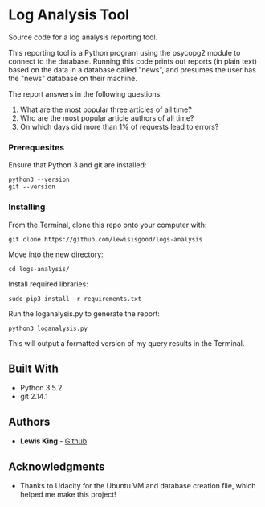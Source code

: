 # Log Analysis Tool
Source code for a log analysis reporting tool.

This reporting tool is a Python program using the psycopg2 module to connect to the database. Running this code prints out reports (in plain text) based on the data in a database called "news", and presumes the user has the "news" database on their machine.

The report answers in the following questions:
1. What are the most popular three articles of all time? 
2. Who are the most popular article authors of all time?
3. On which days did more than 1% of requests lead to errors? 


### Prerequesites
Ensure that Python 3 and git are installed:
```
python3 --version
git --version
```


### Installing

From the Terminal, clone this repo onto your computer with:

```
git clone https://github.com/lewisisgood/logs-analysis
```

Move into the new directory:

```
cd logs-analysis/
```

Install required libraries:

```
sudo pip3 install -r requirements.txt
```

Run the loganalysis.py to generate the report:

```
python3 loganalysis.py
```

This will output a formatted version of my query results in the Terminal.


## Built With

* Python 3.5.2
* git 2.14.1

## Authors

* **Lewis King** - [Github](https://github.com/lewisisgood)

## Acknowledgments

* Thanks to Udacity for the Ubuntu VM and database creation file, which helped me make this project!